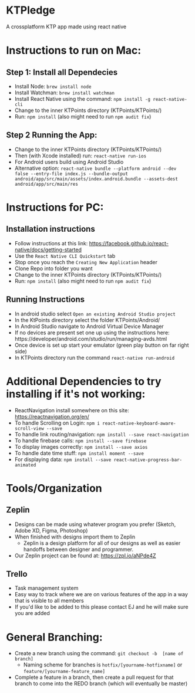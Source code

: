 # KTPledge

A crossplatform KTP app made using react native

# Instructions to run on Mac:

## Step 1: Install all Dependecies
* Install Node: `brew install node`
* Install Watchman: `brew install watchman`
* Install React Native using the command: `npm install -g react-native-cli`
* Change to the inner KTPoints directory (KTPoints/KTPoints/)
* Run: `npm install` (also might need to run `npm audit fix`)

## Step 2 Running the App:
* Change to the inner KTPoints directory (KTPoints/KTPoints/)
* Then (with Xcode installed) run: `react-native run-ios`
* For Android users build using Android Studio
* Alternative option: `react-native bundle --platform android --dev false --entry-file index.js --bundle-output android/app/src/main/assets/index.android.bundle --assets-dest android/app/src/main/res`

# Instructions for PC:
## Installation instructions
* Follow instructions at this link: https://facebook.github.io/react-native/docs/getting-started
 * Use the `React Native CLI Quickstart` tab
 * Stop once you reach the `Creating New Application` header
* Clone Repo into folder you want
 * Change to the inner KTPoints directory (KTPoints/KTPoints/)
 * Run: `npm install` (also might need to run `npm audit fix`)
 
## Running Instructions
* In android studio select `Open an existing Android Studio project`
 * In the KtPoints directory select the folder KTPoints/Android/
 * In Android Studio navigate to Android Virtual Device Manager
 * If no devices are present set one up using the instructions here: https://developer/android.com/studio/run/managing-avds.html
 * Once device is set up start your emulator  (green play button on far right side)
* In KTPoints directory run the command `react-native run-android` 




# Additional Dependencies to try installing if it's not working:
* ReactNavigation install somewhere on this site: https://reactnavigation.org/en/
* To handle Scrolling on Login: `npm i react-native-keyboard-aware-scroll-view --save`
* To handle link routing/navigation: `npm install --save react-navigation`
* To handle firebase calls: `npm install --save firebase`
* To display images correctly: `npm install --save axios`
* To handle date time stuff: `npm install moment --save`
* For displaying data: `npm install --save react-native-progress-bar-animated`

# Tools/Organization

## Zeplin
* Designs can be made using whatever program you prefer (Sketch, Adobe XD, Figma, Photoshop)
* When finished with designs import them to Zeplin 
  * Zeplin is a design platform for all of our designs as well as easier handoffs between designer and programmer.
* Our Zeplin project can be found at: https://zpl.io/aNPde4Z

## Trello
* Task management system
* Easy way to track where we are on various features of the app in a way that is visible to all members
* If you'd like to be added to this please contact EJ and he will make sure you are added

# General Branching:
* Create a new branch using the command: `git checkout -b  [name of branch]`
  * Naming scheme for branches is `hotfix/[yourname-hotfixname]`  or `feature/[yourname-feature_name]`
* Complete a feature in a branch, then create a pull request for that branch to come into the REDO branch (which will eventually be master)










